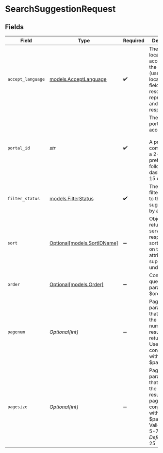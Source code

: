 # SearchSuggestionRequest


## Fields

| Field                                                                                                                                                | Type                                                                                                                                                 | Required                                                                                                                                             | Description                                                                                                                                          | Example                                                                                                                                              |
| ---------------------------------------------------------------------------------------------------------------------------------------------------- | ---------------------------------------------------------------------------------------------------------------------------------------------------- | ---------------------------------------------------------------------------------------------------------------------------------------------------- | ---------------------------------------------------------------------------------------------------------------------------------------------------- | ---------------------------------------------------------------------------------------------------------------------------------------------------- |
| `accept_language`                                                                                                                                    | [models.AcceptLanguage](../models/acceptlanguage.md)                                                                                                 | :heavy_check_mark:                                                                                                                                   | The Language locale accepted by the client (used for locale specific fields in resource representation and in error responses).                      | en-US                                                                                                                                                |
| `portal_id`                                                                                                                                          | *str*                                                                                                                                                | :heavy_check_mark:                                                                                                                                   | The ID of the portal being accessed.<br><br>A portal ID is composed of a 2-4 letter prefix, followed by a dash and 4-15 digits.                      | PROD-1000                                                                                                                                            |
| `filter_status`                                                                                                                                      | [models.FilterStatus](../models/filterstatus.md)                                                                                                     | :heavy_check_mark:                                                                                                                                   | The search filter applied to the list of suggestions by a user.                                                                                      | suggested                                                                                                                                            |
| `sort`                                                                                                                                               | [Optional[models.SortIDName]](../models/sortidname.md)                                                                                               | :heavy_minus_sign:                                                                                                                                   | Objects returned in server response are sorted based on the attribute supplied under $sort.                                                          |                                                                                                                                                      |
| `order`                                                                                                                                              | [Optional[models.Order]](../models/order.md)                                                                                                         | :heavy_minus_sign:                                                                                                                                   | Common query parameter $order.                                                                                                                       |                                                                                                                                                      |
| `pagenum`                                                                                                                                            | *Optional[int]*                                                                                                                                      | :heavy_minus_sign:                                                                                                                                   | Pagination parameter that specifies the page number of results to be returned. Used in conjunction with $pagesize.                                   |                                                                                                                                                      |
| `pagesize`                                                                                                                                           | *Optional[int]*                                                                                                                                      | :heavy_minus_sign:                                                                                                                                   | Pagination parameter that specifies the number of results per page. Used in conjunction with $pagenum.<br>Valid range of 5-75<br>_Default value_: 25 |                                                                                                                                                      |